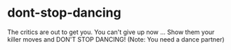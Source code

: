 # dont-stop-dancing
The critics are out to get you. You can't give up now ... Show them your killer moves and DON'T STOP DANCING! (Note: You need a dance partner)

